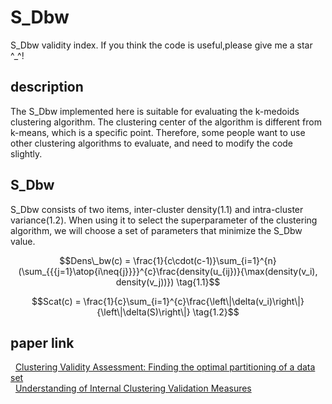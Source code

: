 # S_Dbw
S_Dbw validity index.
If you think the code is useful,please give me a star ^_^!

## description
The S_Dbw implemented here is suitable for evaluating the k-medoids clustering algorithm. The clustering center of the algorithm is different from k-means, which is a specific point. Therefore, some people want to use other clustering algorithms to evaluate, and need to modify the code slightly.

## S_Dbw
S_Dbw consists of two items, inter-cluster density($1.1$) and intra-cluster variance($1.2$). When using it to select the superparameter of the clustering algorithm, we will choose a set of parameters that minimize the S_Dbw value.

$$Dens\_bw(c) = \frac{1}{c\cdot(c-1)}\sum_{i=1}^{n}(\sum_{{{j=1}\atop{i\neq{j}}}}^{c}\frac{density(u_{ij})}{\max(density(v_i), density(v_j))}) \tag{1.1}$$

$$Scat(c) = \frac{1}{c}\sum_{i=1}^{c}\frac{\left\|\delta(v_i)\right\|}{\left\|\delta(S)\right\|} \tag{1.2}$$

## paper link
&nbsp; [Clustering Validity Assessment: Finding the optimal partitioning of a data set](https://pdfs.semanticscholar.org/dc44/df745fbf5794066557e52074d127b31248b2.pdf) </br>
&nbsp; [Understanding of Internal Clustering Validation Measures](http://datamining.rutgers.edu/publication/internalmeasures.pdf)

<script type="text/javascript" async src="https://cdn.mathjax.org/mathjax/latest/MathJax.js?config=TeX-MML-AM_CHTML"> </script>